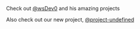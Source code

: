 Check out [@wsDev0](https://github.com/wsDev0) and his amazing projects

Also check out our new project, [@project-undefined](https://github.com/project-undefined)
